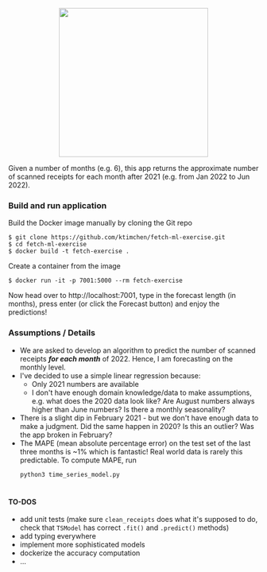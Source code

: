 <p align="center">
  <img height="300" src="https://github.com/ktimchen/fetch-ml-exercise/assets/36734709/790ce6ac-f3e2-4259-841d-625f35825d39">
</p>


Given a number of months (e.g. 6), this app returns the approximate number of scanned receipts for each month after 2021 (e.g. from Jan 2022 to Jun 2022).

### Build and run application
Build the Docker image manually by cloning the Git repo
```
$ git clone https://github.com/ktimchen/fetch-ml-exercise.git
$ cd fetch-ml-exercise
$ docker build -t fetch-exercise .
```
Create a container from the image
```
$ docker run -it -p 7001:5000 --rm fetch-exercise 
```

Now head over to http://localhost:7001, type in the forecast length (in months), press enter (or click the Forecast button)
and enjoy the predictions! 


### Assumptions / Details
- We are asked to develop an algorithm to predict the number of scanned receipts _**for each month**_ of 2022.
Hence, I am forecasting on the monthly level.
- I've decided to use a simple linear regression because:
  - Only 2021 numbers are available
  - I don't have enough domain knowledge/data to make assumptions, e.g. what does the 2020 data look like? Are August numbers always higher than June numbers? Is there a monthly seasonality?    
- There is a slight dip in February 2021 - but we don't have enough data to make a judgment. Did the same happen in 2020? Is this an outlier? Was the app broken in February?
- The MAPE (mean absolute percentage error) on the test set of the last three months is ~1% which is fantastic! Real world data is rarely this predictable.
To compute MAPE, run 
    ```
    python3 time_series_model.py 
    ```

#
#### TO-DOS
- add unit tests (make sure `clean_receipts` does what it's supposed to do, check that `TSModel` has correct `.fit()` and `.predict()` methods)
- add typing everywhere
- implement more sophisticated models
- dockerize the accuracy computation
- ...
